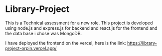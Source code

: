 # Library-Project
This is a Technical assessment for a new role. This project is developed using node.js and express.js for backend and react.js for the frontend and the data base i chose was MongoDB.

I have deployed the frontend on the vercel, here is the link: https://library-project-orpin.vercel.app/
